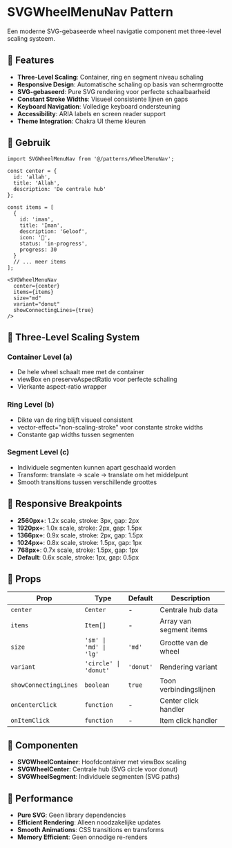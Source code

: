 # SVGWheelMenuNav Pattern

Een moderne SVG-gebaseerde wheel navigatie component met three-level scaling systeem.

## 🎯 Features

- **Three-Level Scaling**: Container, ring en segment niveau schaling
- **Responsive Design**: Automatische schaling op basis van schermgrootte
- **SVG-gebaseerd**: Pure SVG rendering voor perfecte schaalbaarheid
- **Constant Stroke Widths**: Visueel consistente lijnen en gaps
- **Keyboard Navigation**: Volledige keyboard ondersteuning
- **Accessibility**: ARIA labels en screen reader support
- **Theme Integration**: Chakra UI theme kleuren

## 🚀 Gebruik

```tsx
import SVGWheelMenuNav from '@/patterns/WheelMenuNav';

const center = {
  id: 'allah',
  title: 'Allah',
  description: 'De centrale hub'
};

const items = [
  {
    id: 'iman',
    title: 'Iman',
    description: 'Geloof',
    icon: '🕌',
    status: 'in-progress',
    progress: 30
  }
  // ... meer items
];

<SVGWheelMenuNav
  center={center}
  items={items}
  size="md"
  variant="donut"
  showConnectingLines={true}
/>
```

## 🎨 Three-Level Scaling System

### **Container Level (a)**
- De hele wheel schaalt mee met de container
- viewBox en preserveAspectRatio voor perfecte schaling
- Vierkante aspect-ratio wrapper

### **Ring Level (b)**
- Dikte van de ring blijft visueel consistent
- vector-effect="non-scaling-stroke" voor constante stroke widths
- Constante gap widths tussen segmenten

### **Segment Level (c)**
- Individuele segmenten kunnen apart geschaald worden
- Transform: translate → scale → translate om het middelpunt
- Smooth transitions tussen verschillende groottes

## 📱 Responsive Breakpoints

- **2560px+**: 1.2x scale, stroke: 3px, gap: 2px
- **1920px+**: 1.0x scale, stroke: 2px, gap: 1.5px
- **1366px+**: 0.9x scale, stroke: 2px, gap: 1.5px
- **1024px+**: 0.8x scale, stroke: 1.5px, gap: 1px
- **768px+**: 0.7x scale, stroke: 1.5px, gap: 1px
- **Default**: 0.6x scale, stroke: 1px, gap: 0.5px

## 🔧 Props

| Prop | Type | Default | Description |
|------|------|---------|-------------|
| `center` | `Center` | - | Centrale hub data |
| `items` | `Item[]` | - | Array van segment items |
| `size` | `'sm' \| 'md' \| 'lg'` | `'md'` | Grootte van de wheel |
| `variant` | `'circle' \| 'donut'` | `'donut'` | Rendering variant |
| `showConnectingLines` | `boolean` | `true` | Toon verbindingslijnen |
| `onCenterClick` | `function` | - | Center click handler |
| `onItemClick` | `function` | - | Item click handler |

## 🎯 Componenten

- **SVGWheelContainer**: Hoofdcontainer met viewBox scaling
- **SVGWheelCenter**: Centrale hub (SVG circle voor donut)
- **SVGWheelSegment**: Individuele segmenten (SVG paths)

## 🚀 Performance

- **Pure SVG**: Geen library dependencies
- **Efficient Rendering**: Alleen noodzakelijke updates
- **Smooth Animations**: CSS transitions en transforms
- **Memory Efficient**: Geen onnodige re-renders